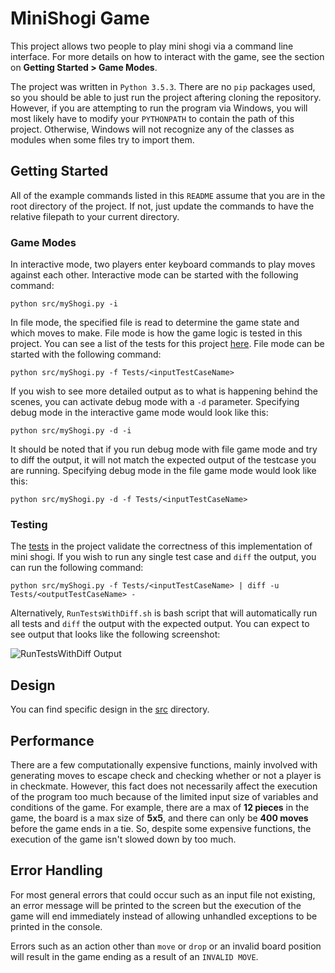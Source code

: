 # MiniShogi Game

This project allows two people to play mini shogi via a command line interface. For more details on how to interact with the game, see the section on **Getting Started > Game Modes**. 

The project was written in `Python 3.5.3`. There are no `pip` packages used, so you should be able to just run the project aftering cloning the repository. However, if you are attempting to run the program via Windows, you will most likely have to modify your `PYTHONPATH` to contain the path of this project. Otherwise, Windows will not recognize any of the classes as modules when some files try to import them.

## Getting Started

All of the example commands listed in this `README` assume that you are in the root directory of the project. If not, just update the commands to have the relative filepath to your current directory.

### Game Modes

In interactive mode, two players enter keyboard commands to play moves against each other. Interactive mode can be started with the following command:

```python src/myShogi.py -i```


In file mode, the specified file is read to determine the game state and which moves to make. File mode is how the game logic is tested in this project. You can see a list of the tests for this project [here](Tests/). File mode can be started with the following command:

```python src/myShogi.py -f Tests/<inputTestCaseName>```

If you wish to see more detailed output as to what is happening behind the scenes, you can activate debug mode with a `-d` parameter. Specifying debug mode in the interactive game mode would look like this:

```python src/myShogi.py -d -i```

It should be noted that if you run debug mode with file game mode and try to diff the output, it will not match the expected output of the testcase you are running. Specifying debug mode in the file game mode would look like this:

```python src/myShogi.py -d -f Tests/<inputTestCaseName>```

### Testing

The [tests](Tests/) in the project validate the correctness of this implementation of mini shogi. If you wish to run any single test case and `diff` the output, you can run the following command:

```python src/myShogi.py -f Tests/<inputTestCaseName> | diff -u Tests/<outputTestCaseName> -```

Alternatively, `RunTestsWithDiff.sh` is bash script that will automatically run all tests and `diff` the output with the expected output. You can expect to see output that looks like the following screenshot:

![RunTestsWithDiff Output](http://jacobshiohira.com/static/media/SampleRunTestsWithDiff.png)

## Design
You can find specific design in the [src](src/) directory.

## Performance
There are a few computationally expensive functions, mainly involved with generating moves to escape check and checking whether or not a player is in checkmate. However, this fact does not necessarily affect the execution of the program too much because of the limited input size of variables and conditions of the game. For example, there are a max of **12 pieces** in the game, the board is a max size of **5x5**, and there can only be **400 moves** before the game ends in a tie. So, despite some expensive functions, the execution of the game isn't slowed down by too much.

## Error Handling
For most general errors that could occur such as an input file not existing, an error message will be printed to the screen but the execution of the game will end immediately instead of allowing unhandled exceptions to be printed in the console.

Errors such as an action other than `move` or `drop` or an invalid board position will result in the game ending as a result of an `INVALID MOVE`.
